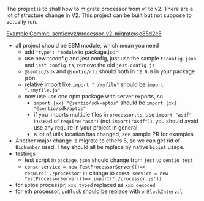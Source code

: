 The project is to shall how to migrate processor from v1 to v2.
There are a lot of structure change in V2. This project can be built but not suppose to actually run.

[Example Commit: sentioxyz/processor-v2-migrate@e85d2c5
](https://github.com/sentioxyz/processor-v2-migrate/commit/e85d2c57cf78f4b4251763547e177d4d43fbfbd7)

- all project should be ESM module, which mean you need
  - add `"type": "module` to package.json
  - use new tsconfig and jest config, just use the sample `tsconfig.json` and `jest.config.ts`, remove the old `jest.config.js`
  - `@sentio/sdk` and `@sentio/cli` should both in `^2.0.0` in your package json.
  - relative import like `import "./myfile"` should be `import "./myfile.js"`
  - now use use one npm package with server exports, so
    - `import {xx} "@sentio/sdk-aptos"` should be `import {xx} "@sentio/sdk/aptos"`
    - if you imports multiple files in `processor.ts`, use `import "asdf"` instead of `require("asd")` (not `import("asdf")`). you should avoid use any require in your project in general
    - a lot of utils location has changed, see sample PR for examples
- Another major change is migrate to ethers 6, so we can get rid of `BigNumber` used. They should all be replace by native `bigint` usage. 
- testings 
  - test script in `package.json` should change from `jest` to `sentio test`
  - `const service = new TestProcessorServer(()=> require('./processor'))` change to `const service = new TestProcessorServer(()=> import('./processor.js'))`
- for aptos processpr, `xxx_typed` replaced as `xxx_decoded`
- for eth processor, `onBlock` should be replace with `onBlockInterval`
